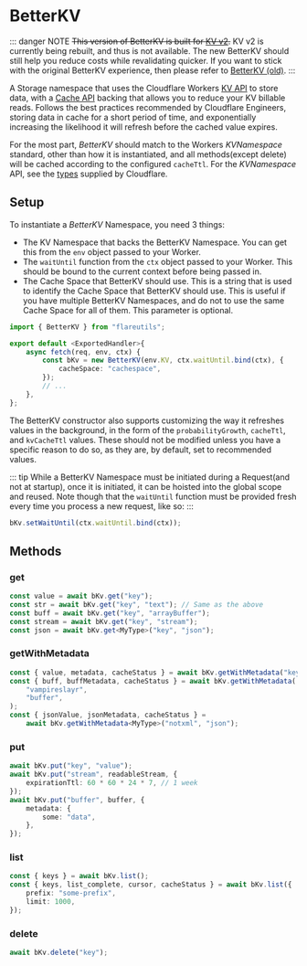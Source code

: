 # BetterKV

::: danger NOTE
~~This version of BetterKV is built for [KV v2](https://blog.cloudflare.com/faster-workers-kv-architecture/).~~ KV v2 is currently being rebuilt, and thus is not available. The new BetterKV should still help you reduce costs while revalidating quicker. If you want to stick with the original BetterKV experience, then please refer to [BetterKV (old)](/betterkv/old).
:::

A Storage namespace that uses the Cloudflare Workers [KV API](https://developers.cloudflare.com/workers/runtime-apis/kv) to store data, with a [Cache API](https://developers.cloudflare.com/workers/runtime-apis/cache) backing that allows you to reduce your KV billable reads. Follows the best practices recommended by Cloudflare Engineers, storing data in cache for a short period of time, and exponentially increasing the likelihood it will refresh before the cached value expires.

For the most part, _BetterKV_ should match to the Workers _KVNamespace_ standard, other than how it is instantiated, and all methods(except delete) will be cached according to the configured `cacheTtl`. For the _KVNamespace_ API, see the [types](https://github.com/cloudflare/workers-types) supplied by Cloudflare.

## Setup

To instantiate a _BetterKV_ Namespace, you need 3 things:

- The KV Namespace that backs the BetterKV Namespace. You can get this from the `env` object passed to your Worker.
- The `waitUntil` function from the `ctx` object passed to your Worker. This should be bound to the current context before being passed in.
- The Cache Space that BetterKV should use. This is a string that is used to identify the Cache Space that BetterKV should use. This is useful if you have multiple BetterKV Namespaces, and do not to use the same Cache Space for all of them. This parameter is optional.

```ts
import { BetterKV } from "flareutils";

export default <ExportedHandler>{
	async fetch(req, env, ctx) {
		const bKv = new BetterKV(env.KV, ctx.waitUntil.bind(ctx), {
			cacheSpace: "cachespace",
		});
		// ...
	},
};
```

The BetterKV constructor also supports customizing the way it refreshes values in the background, in the form of the `probabilityGrowth`, `cacheTtl`, and `kvCacheTtl` values. These should not be modified unless you have a specific reason to do so, as they are, by default, set to recommended values.

::: tip
While a BetterKV Namespace must be initiated during a Request(and not at startup), once it is initiated, it can be hoisted into the global scope and reused. Note though that the `waitUntil` function must be provided fresh every time you process a new request, like so:
:::

```ts
bKv.setWaitUntil(ctx.waitUntil.bind(ctx));
```

## Methods

### get

```ts
const value = await bKv.get("key");
const str = await bKv.get("key", "text"); // Same as the above
const buff = await bKv.get("key", "arrayBuffer");
const stream = await bKv.get("key", "stream");
const json = await bKv.get<MyType>("key", "json");
```

### getWithMetadata

```ts
const { value, metadata, cacheStatus } = await bKv.getWithMetadata("key");
const { buff, buffMetadata, cacheStatus } = await bKv.getWithMetadata(
	"vampireslayr",
	"buffer",
);
const { jsonValue, jsonMetadata, cacheStatus } =
	await bKv.getWithMetadata<MyType>("notxml", "json");
```

### put

```ts
await bKv.put("key", "value");
await bKv.put("stream", readableStream, {
	expirationTtl: 60 * 60 * 24 * 7, // 1 week
});
await bKv.put("buffer", buffer, {
	metadata: {
		some: "data",
	},
});
```

### list

```ts
const { keys } = await bKv.list();
const { keys, list_complete, cursor, cacheStatus } = await bKv.list({
	prefix: "some-prefix",
	limit: 1000,
});
```

### delete

```ts
await bKv.delete("key");
```
